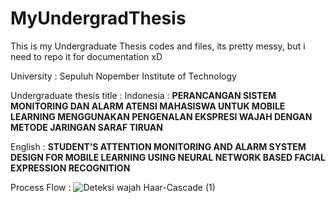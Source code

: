 # MyUndergradThesis
This is my Undergraduate Thesis codes and files, its pretty messy, but i need to repo it for documentation xD

University : Sepuluh Nopember Institute of Technology

Undergraduate thesis title :
Indonesia : 
**PERANCANGAN SISTEM MONITORING DAN ALARM ATENSI MAHASISWA UNTUK MOBILE LEARNING MENGGUNAKAN PENGENALAN EKSPRESI WAJAH DENGAN METODE JARINGAN SARAF TIRUAN**

English : 
**STUDENT’S ATTENTION MONITORING AND ALARM SYSTEM DESIGN FOR MOBILE LEARNING USING NEURAL NETWORK BASED FACIAL EXPRESSION RECOGNITION**

Process Flow : 
![Deteksi wajah Haar-Cascade (1)](https://github.com/user-attachments/assets/22dd008d-2394-468b-83d1-b00768e329fd)

